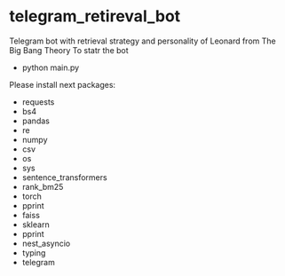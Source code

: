 # telegram_retireval_bot
Telegram bot with retrieval strategy and personality of Leonard from The Big Bang Theory
To statr the bot 
  * python main.py
    
Please install next packages:
 * requests
 * bs4
 * pandas
 * re
 * numpy
 * csv
 * os
 * sys
 * sentence_transformers
 * rank_bm25
 * torch
 * pprint
 * faiss
 * sklearn
 * pprint
 * nest_asyncio
 * typing
 * telegram
